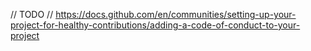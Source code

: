 // TODO
// https://docs.github.com/en/communities/setting-up-your-project-for-healthy-contributions/adding-a-code-of-conduct-to-your-project
